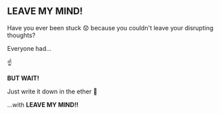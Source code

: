 ## LEAVE MY MIND!

Have you ever been stuck :worried: because you couldn't leave your disrupting thoughts?

Everyone had...

:point_up:

**BUT WAIT!**

Just write it down in the ether :rocket:

...with **LEAVE MY MIND!!**
